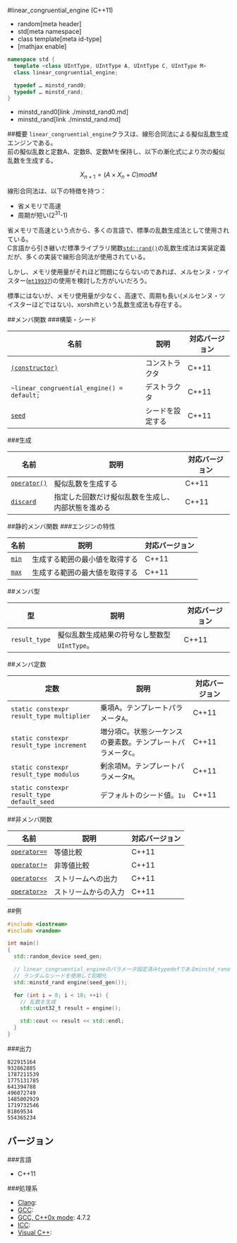 #linear_congruential_engine (C++11)
* random[meta header]
* std[meta namespace]
* class template[meta id-type]
* [mathjax enable]

```cpp
namespace std {
  template <class UIntType, UIntType A, UIntType C, UIntType M>
  class linear_congruential_engine;

  typedef … minstd_rand0;
  typedef … minstd_rand;
}
```
* minstd_rand0[link ./minstd_rand0.md]
* minstd_rand[link ./minstd_rand.md]

##概要
`linear_congruential_engine`クラスは、線形合同法による擬似乱数生成エンジンである。  
前の擬似乱数と定数A、定数B、定数Mを保持し、以下の漸化式により次の擬似乱数を生成する。 

$$X_{n+1}= (A \times X_n + C) mod M$$

線形合同法は、以下の特徴を持つ：

* 省メモリで高速
* 周期が短い(2<sup>31</sup>-1)

省メモリで高速という点から、多くの言語で、標準の乱数生成法として使用されている。  
C言語から引き継いだ標準ライブラリ関数[`std::rand()`](/reference/cstdlib/rand.md.nolink)の乱数生成法は実装定義だが、多くの実装で線形合同法が使用されている。


しかし、メモリ使用量がそれほど問題にならないのであれば、メルセンヌ・ツイスター([`mt19937`](./mt19937.md))の使用を検討した方がいいだろう。

標準にはないが、メモリ使用量が少なく、高速で、周期も長い(メルセンヌ・ツイスターほどではない)、xorshiftという乱数生成法も存在する。


##メンバ関数
###構築・シード

| 名前 | 説明 | 対応バージョン |
|-------------------------------------------------------------------------------|------------------|-------|
| [`(constructor)`](./linear_congruential_engine/op_constructor.md)             | コンストラクタ   | C++11 |
| `~linear_congruential_engine() = default;`                                    | デストラクタ     | C++11 |
| [`seed`](./linear_congruential_engine/seed.md)                                | シードを設定する | C++11 |


###生成

| 名前 | 説明 | 対応バージョン |
|---------------------------------------------------------|--------------------|-------|
| [`operator()`](./linear_congruential_engine/op_call.md) | 擬似乱数を生成する | C++11 |
| [`discard`](./linear_congruential_engine/discard.md)    | 指定した回数だけ擬似乱数を生成し、内部状態を進める | C++11 |


##静的メンバ関数
###エンジンの特性

| 名前 | 説明 | 対応バージョン |
|----------------------------------------------|--------------------------------|-------|
| [`min`](./linear_congruential_engine/min.md) | 生成する範囲の最小値を取得する | C++11 |
| [`max`](./linear_congruential_engine/max.md) | 生成する範囲の最大値を取得する | C++11 |


##メンバ型

| 型 | 説明 | 対応バージョン |
|---------------|-------------------|-------|
| `result_type` | 擬似乱数生成結果の符号なし整数型 `UIntType`。 | C++11 |


##メンバ定数

| 定数 | 説明 | 対応バージョン |
|---------------|-------------------|---------|
| `static constexpr result_type multiplier`   | 乗項A。テンプレートパラメータ`A`。 | C++11 |
| `static constexpr result_type increment`    | 増分項C。状態シーケンスの要素数。テンプレートパラメータ`C`。 | C++11 |
| `static constexpr result_type modulus`      | 剰余項M。テンプレートパラメータ`M`。 | C++11 |
| `static constexpr result_type default_seed` | デフォルトのシード値。`1u` | C++11 |


##非メンバ関数

| 名前 | 説明 | 対応バージョン |
|--------------------------------------------------------------|----------------------|-------|
| [`operator==`](./linear_congruential_engine/op_equal.md)     | 等値比較             | C++11 |
| [`operator!=`](./linear_congruential_engine/op_not_equal.md) | 非等値比較           | C++11 |
| [`operator<<`](./linear_congruential_engine/op_ostream.md)   | ストリームへの出力   | C++11 |
| [`operator>>`](./linear_congruential_engine/op_istream.md)   | ストリームからの入力 | C++11 |


##例
```cpp
#include <iostream>
#include <random>

int main()
{
  std::random_device seed_gen;

  // linear_congruential_engineのパラメータ設定済みtypedefであるminstd_randを使用する。
  // ランダムなシードを使用して初期化
  std::minstd_rand engine(seed_gen());

  for (int i = 0; i < 10; ++i) {
    // 乱数を生成
    std::uint32_t result = engine();

    std::cout << result << std::endl;
  }
}
```

###出力
```
822915164
932862885
1787211539
1775131785
641394788
496072749
1485002929
1719732546
81869534
554365234
```

## バージョン
###言語
- C++11

###処理系
- [Clang](/implementation.md#clang): 
- [GCC](/implementation.md#gcc): 
- [GCC, C++0x mode](/implementation.md#gcc): 4.7.2
- [ICC](/implementation.md#icc): 
- [Visual C++](/implementation.md#visual_cpp): 
